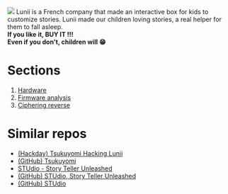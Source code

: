 
![](resources/StoryTeller.avif)
Lunii is a French company that made an interactive box for kids to customize stories. Lunii made our children loving stories, a real helper for them to fall asleep.  
 **If you like it, BUY IT !!!  
Even if you don't, children will 😁**

# Sections

1. [Hardware](HARDWARE.md)
2. [Firmware analysis](ANALYSIS.md)
3. [Ciphering reverse](CIPHERING.md)

# Similar repos
* [(Hackday) Tsukuyomi Hacking Lunii](https://hackaday.io/project/167629-tsukuyomi)
* [(GitHub) Tsukuyomi](https://github.com/danksz/tsukuyomi)
* [STUdio - Story Teller Unleashed](https://marian-m12l.github.io/studio-website/)
* [(GitHub) STUdio, Story Teller Unleashed](https://github.com/marian-m12l/studio)
* [(GitHub) STUdio ](https://github.com/marian-m12l/studio/wiki/Documentation)